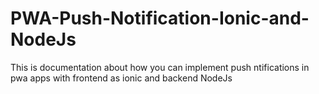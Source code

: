# PWA-Push-Notification-Ionic-and-NodeJs
This is documentation about how you can implement push ntifications in pwa apps with frontend as ionic and backend NodeJs
